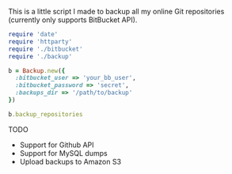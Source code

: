 This is a little script I made to backup all my online Git repositories (currently only supports BitBucket API).

```ruby
require 'date'
require 'httparty'
require './bitbucket'
require './backup'

b = Backup.new({
  :bitbucket_user => 'your_bb_user',
  :bitbucket_password => 'secret',
  :backups_dir => '/path/to/backup'
})

b.backup_repositories
```

TODO
* Support for Github API
* Support for MySQL dumps
* Upload backups to Amazon S3
